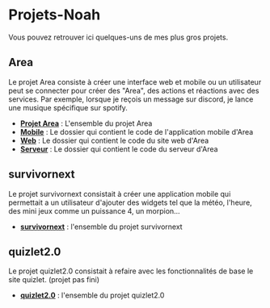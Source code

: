 # Projets-Noah

Vous pouvez retrouver ici quelques-uns de mes plus gros projets.

## Area

Le projet Area consiste à créer une interface web et mobile ou un utilisateur peut se connecter pour créer des "Area", des actions et réactions avec des services. Par exemple, lorsque je reçois un message sur discord, je lance une musique spécifique sur spotify.

- **[Projet Area](https://github.com/NoahTesson/Projets-Noah/tree/main/Area)** : L'ensemble du projet Area
- **[Mobile](https://github.com/NoahTesson/Projets-Noah/tree/main/Area/client-mobile)** : Le dossier qui contient le code de l'application mobile d'Area
- **[Web](https://github.com/NoahTesson/Projets-Noah/tree/main/Area/client-web)** : Le dossier qui contient le code du site web d'Area
- **[Serveur](https://github.com/NoahTesson/Projets-Noah/tree/main/Area/backendNew)** : Le dossier qui contient le code du serveur d'Area

## survivornext

Le projet survivornext consistait à créer une application mobile qui permettait a un utilisateur d'ajouter des widgets tel que la météo, l'heure, des mini jeux comme un puissance 4, un morpion...

- **[survivornext](https://github.com/NoahTesson/Projets-Noah/tree/main/survivornext)** : l'ensemble du projet survivornext

## quizlet2.0

Le projet quizlet2.0 consistait à refaire avec les fonctionnalités de base le site quizlet. (projet pas fini)

- **[quizlet2.0](https://github.com/NoahTesson/Projets-Noah/tree/main/quizlet2.0)** : l'ensemble du projet quizlet2.0